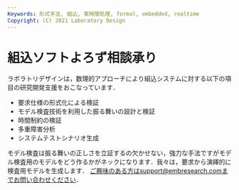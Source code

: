 ```yaml
---
Keywords: 形式手法, 組込, 実時間処理, formal, embedded, realtime  
Copyright: (C) 2021 Laboratory Design  
---
```


# 組込ソフトよろず相談承り
ラボラトリデザインは，数理的アプローチにより組込システムに対する以下の項目の研究開発支援をおこなっています．

- 要求仕様の形式化による検証
- モデル検査技術を利用した振る舞いの設計と検証  
- 時間制約の検証
- 多重障害分析
- システムテストシナリオ生成

モデル検査は振る舞いの正しさを立証するの欠かせない，強力な手法ですがモデル検査用のモデルをどう作るかがネックになります．我々は，要求から演繹的に検査用モデルを生成します．
ご興味のある方はsupport@embresearch.comまでお問い合わせください．

